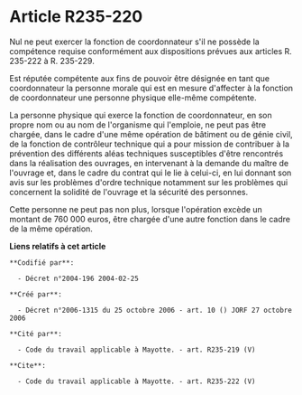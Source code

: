 # Article R235-220

Nul ne peut exercer la fonction de coordonnateur s'il ne possède la compétence requise conformément aux dispositions prévues
aux articles R. 235-222 à R. 235-229.

Est réputée compétente aux fins de pouvoir être désignée en tant que coordonnateur la personne morale qui est en mesure
d'affecter à la fonction de coordonnateur une personne physique elle-même compétente. 

La personne physique qui exerce la fonction de coordonnateur, en son propre nom ou au nom de l'organisme qui l'emploie, ne
peut pas être chargée, dans le cadre d'une même opération de bâtiment ou de génie civil, de la fonction de contrôleur
technique qui a pour mission de contribuer à la prévention des différents aléas techniques susceptibles d'être rencontrés
dans la réalisation des ouvrages, en intervenant à la demande du maître de l'ouvrage et, dans le cadre du contrat qui le lie
à celui-ci, en lui donnant son avis sur les problèmes d'ordre technique notamment sur les problèmes qui concernent la
solidité de l'ouvrage et la sécurité des personnes. 

Cette personne ne peut pas non plus, lorsque l'opération excède un montant de 760 000 euros, être chargée d'une autre
fonction dans le cadre de la même opération.

**Liens relatifs à cet article**

	**Codifié par**:

	  - Décret n°2004-196 2004-02-25

	**Créé par**:

	  - Décret n°2006-1315 du 25 octobre 2006 - art. 10 () JORF 27 octobre 2006

	**Cité par**:

	  - Code du travail applicable à Mayotte. - art. R235-219 (V)

	**Cite**:

	  - Code du travail applicable à Mayotte. - art. R235-222 (V)
